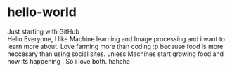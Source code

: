 # hello-world
Just starting with GitHub  
Hello Everyone,
I like Machine learning and Image processing and i want to learn more about.
Love farming more than coding :p
because food is more neccesary than using social sites.
unless Machines start growing food and now its happening ,
So i love both.
hahaha
